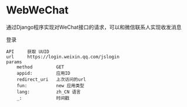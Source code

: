 # WebWeChat
通过Django程序实现对WeChat接口的请求，可以和微信联系人实现收发消息

登录

    API 	获取 UUID
    url 	https://login.weixin.qq.com/jslogin
    params
        method         GET
        appid:         应用ID
        redirect_uri   上次访问的url
        fun:           new 应用类型
        lang:          zh_CN 语言
        _:             时间戳
 
    
